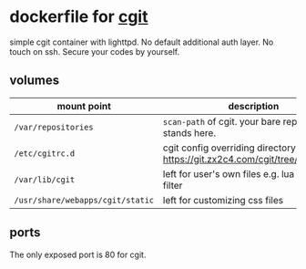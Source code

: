 # dockerfile for [cgit](https://git.zx2c4.com/cgit/)

simple cgit container with lighttpd. No default additional auth layer. No touch on ssh. Secure your codes by yourself.

## volumes

| mount point                      | description                                                        |
| -------------------------------- | ------------------------------------------------------------------ |
| `/var/repositories`              | `scan-path` of cgit. your bare repositories stands here.           |
| `/etc/cgitrc.d`                    | cgit config overriding directory: see https://git.zx2c4.com/cgit/tree/cgitrc.5.txt |
| `/var/lib/cgit`                  | left for user's own files e.g. lua script or filter                |
| `/usr/share/webapps/cgit/static` | left for customizing css files                                     |

## ports

The only exposed port is 80 for cgit.
